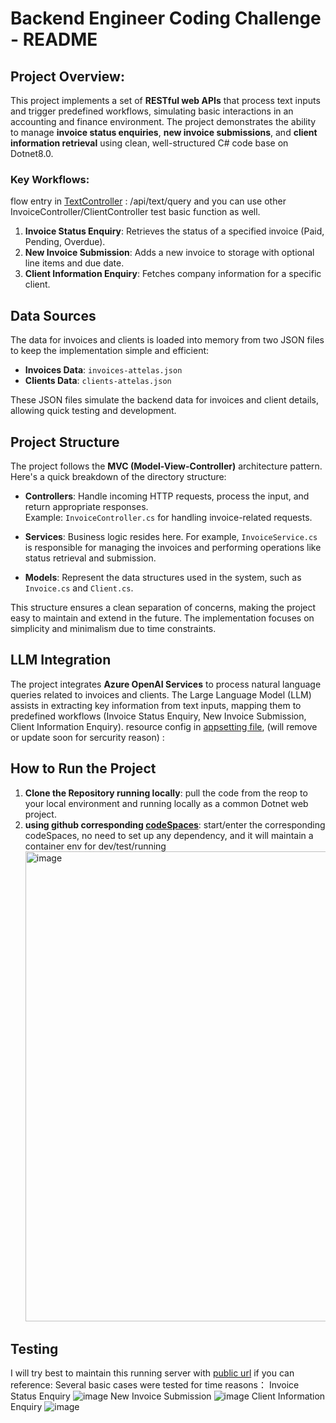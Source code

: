 # Backend Engineer Coding Challenge - README

## Project Overview:

This project implements a set of **RESTful web APIs** that process text inputs and trigger predefined workflows, simulating basic interactions in an accounting and finance environment. The project demonstrates the ability to manage **invoice status enquiries**, **new invoice submissions**, and **client information retrieval** using clean, well-structured C# code base on Dotnet8.0.

### Key Workflows:
flow entry in [TextController](https://github.com/marsforwill/DotNetWebProject/blob/master/Controllers/TextController.cs) : /api/text/query
and you can use other InvoiceController/ClientController test basic function as well.

1. **Invoice Status Enquiry**: Retrieves the status of a specified invoice (Paid, Pending, Overdue).
2. **New Invoice Submission**: Adds a new invoice to storage with optional line items and due date.
3. **Client Information Enquiry**: Fetches company information for a specific client.

## Data Sources

The data for invoices and clients is loaded into memory from two JSON files to keep the implementation simple and efficient:

- **Invoices Data**: `invoices-attelas.json`
- **Clients Data**: `clients-attelas.json`

These JSON files simulate the backend data for invoices and client details, allowing quick testing and development.

## Project Structure

The project follows the **MVC (Model-View-Controller)** architecture pattern. Here's a quick breakdown of the directory structure:

- **Controllers**: Handle incoming HTTP requests, process the input, and return appropriate responses.  
  Example: `InvoiceController.cs` for handling invoice-related requests.
  
- **Services**: Business logic resides here. For example, `InvoiceService.cs` is responsible for managing the invoices and performing operations like status retrieval and submission.

- **Models**: Represent the data structures used in the system, such as `Invoice.cs` and `Client.cs`.

This structure ensures a clean separation of concerns, making the project easy to maintain and extend in the future. The implementation focuses on simplicity and minimalism due to time constraints.

## LLM Integration

The project integrates **Azure OpenAI Services** to process natural language queries related to invoices and clients. The Large Language Model (LLM) assists in extracting key information from text inputs, mapping them to predefined workflows (Invoice Status Enquiry, New Invoice Submission, Client Information Enquiry).
resource config in [appsetting file](https://github.com/marsforwill/DotNetWebProject/blob/master/appsettings.json), (will remove or update soon for sercurity reason) :


## How to Run the Project

1. **Clone the Repository running locally**:
   pull the code from the reop to your local environment and running locally as a common Dotnet web project.
2. **using github corresponding [codeSpaces](https://docs.github.com/en/codespaces/overview)**:
   start/enter the corresponding codeSpaces, no need to set up any dependency, and it will maintain a container env for dev/test/running
   <img width="752" alt="image" src="https://github.com/user-attachments/assets/0843405f-79bc-489e-aa95-7be55c6abb75">
   
## Testing
I will try best to maintain this running server with [public url](https://solid-space-train-jj46jpg5jx4fjj69-5127.app.github.dev/api/text/query?text=Can%20you%20provide%20the%20status%20of%20invoice%20INV-1020?) if you can reference:
Several basic cases were tested for time reasons：
Invoice Status Enquiry
![image](https://github.com/user-attachments/assets/bfcb9f82-bb63-468c-b0a8-0db648d0e96a)
New Invoice Submission
![image](https://github.com/user-attachments/assets/ce26697b-1292-4429-b630-c19256361815)
Client Information Enquiry
![image](https://github.com/user-attachments/assets/7dab7f89-0a5e-4aab-9dd1-195125aae249)
